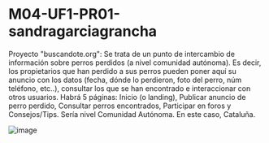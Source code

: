 # M04-UF1-PR01-sandragarciagrancha

Proyecto "buscandote.org": Se trata de un punto de intercambio de información sobre perros perdidos (a nivel comunidad autónoma). Es decir, los propietarios que han perdido a sus perros pueden poner aquí su anuncio con los datos (fecha, dónde lo perdieron, foto del perro, núm teléfono, etc..), consultar los que se han encontrado e interaccionar con otros usuarios.
Habrá 5 páginas: Inicio (o landing), Publicar anuncio de perro perdido, Consultar perros encontrados, Participar en foros y Consejos/Tips.
Sería nivel Comunidad Autónoma. En este caso, Cataluña.

![image](https://github.com/user-attachments/assets/4d1f8a17-0432-4f6f-bd60-5ae05cb527a6)

